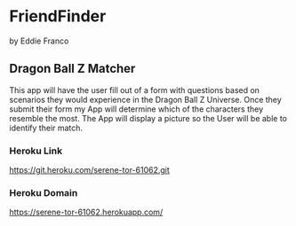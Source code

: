 # FriendFinder
by Eddie Franco

## Dragon Ball Z Matcher
This app will have the user fill out of a form with questions based on scenarios they would experience in the Dragon Ball Z Universe. 
Once they submit their form my App will determine which of the characters they resemble the most. 
The App will display a picture so the User will be able to identify their match. 


### Heroku Link
https://git.heroku.com/serene-tor-61062.git

### Heroku Domain
https://serene-tor-61062.herokuapp.com/